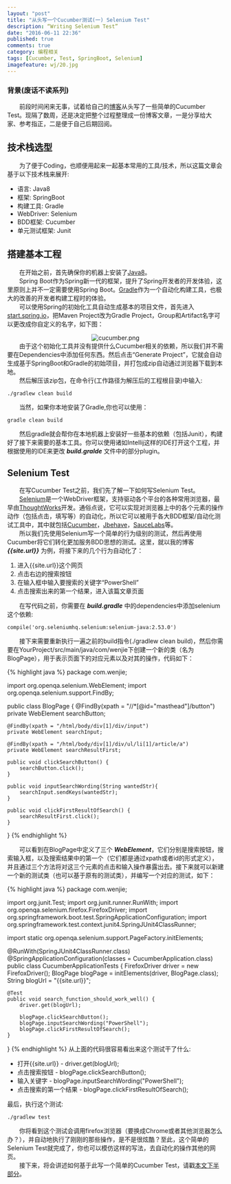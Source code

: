 ```yaml
---
layout: "post"
title: "从头写一个Cucumber测试(一) Selenium Test"
description: “Writing Selenium Test”
date: "2016-06-11 22:36"
published: true
comments: true
category: 编程相关
tags: [Cucumber, Test, SpringBoot, Selenium]
imagefeature: wj/20.jpg
---
```

### 背景(废话不读系列)
&emsp;&emsp;前段时间闲来无事，试着给自己的[博客]({{site.url}})从头写了一些简单的Cucumber Test。现隔了数周，还是决定把整个过程整理成一份博客文章，一是分享给大家、参考指正，二是便于自己后期回阅。

<!--more-->

## 技术栈选型
&emsp;&emsp;为了便于Coding，也顺便用起来一起基本常用的工具/技术，所以这篇文章会基于以下技术栈来展开:

- 语言: Java8
- 框架: SpringBoot
- 构建工具: Gradle
- WebDriver: Selenium
- BDD框架: Cucumber
- 单元测试框架: Junit

## 搭建基本工程
&emsp;&emsp;在开始之前，首先确保你的机器上安装了[Java8](http://www.oracle.com/technetwork/java/javase/downloads/jdk8-downloads-2133151.html)。<br/>
&emsp;&emsp;Spring Boot作为Spring新一代的框架，提升了Spring开发者的开发体验，这里原则上并不一定需要使用Spring Boot。[Gradle]((http://gradle.org/))作为一个自动化构建工具，也极大的改善的开发者构建工程时的体验。<br/>
&emsp;&emsp;可以使用Spring的初始化工具自动生成基本的项目文件，首先进入[start.spring.io](https://start.spring.io/)，把Maven Project改为Gradle Project，Group和Artifact名字可以更改成你自定义的名字，如下图：
<center><img class="center" src="{{ site.url }}/images/2016/cucumber01.png" alt="cucumber.png"></center>
&emsp;&emsp;由于这个初始化工具并没有提供什么Cucumber相关的依赖，所以我们并不需要在Dependencies中添加任何东西。然后点击“Generate Project”，它就会自动生成基于SpringBoot和Gradle的初始项目，并打包成zip自动通过浏览器下载到本地。<br/>
&emsp;&emsp;然后解压该zip包，在命令行(工作路径为解压后的工程根目录)中输入:

```
./gradlew clean build
```

&emsp;&emsp;当然，如果你本地安装了Gradle,你也可以使用：

```
gradle clean build
```
&emsp;&emsp;然后gradle就会帮你在本地机器上安装好一些基本的依赖（包括Junit），构建好了接下来需要的基本工具。你可以使用诸如Intellij这样的IDE打开这个工程，并根据使用的IDE来更改 ___build.gralde___ 文件中的部分plugin。

## Selenium Test
&emsp;&emsp;在写Cucumber Test之前，我们先了解一下如何写Selenium Test。<br/>
&emsp;&emsp;[Selenium](http://www.seleniumhq.org/)是一个WebDriver框架，支持驱动各个平台的各种常用浏览器，最早由[ThoughtWorks](https://thoughtworks.com)开发。通俗点说，它可以实现对浏览器上中的各个元素的操作动作（包括点击，填写等）的自动化，所以它可以被用于各大BDD框架/自动化测试工具中，其中就包括[Cucumber](https://cucumber.io/)，[Jbehave](http://jbehave.org/)，[SauceLabs](https://saucelabs.com/)等。<br/>
&emsp;&emsp;所以我们先使用Selenium写一个简单的行为级别的测试，然后再使用Cucumber将它们转化更加服务BDD思想的测试。这里，就以我的博客 ___{{site.url}}___ 为例，将接下来的几个行为自动化了：

 1. 进入{{site.url}}这个网页
 2. 点击右边的搜索按钮
 3. 在输入框中输入要搜索的关键字“PowerShell”
 4. 点击搜索出来的第一个结果，进入该篇文章页面

&emsp;&emsp;在写代码之前，你需要在 ___build.gradle___ 中的dependencies中添加selenium这个依赖:

```
compile('org.seleniumhq.selenium:selenium-java:2.53.0')
```

&emsp;&emsp;接下来需要重新执行一遍之前的build指令(./gradlew clean build)，然后你需要在YourProject/src/main/java/com/wenjie下创建一个新的类（名为BlogPage），用于表示页面下的对应元素以及对其的操作，代码如下：

{% highlight java %}
package com.wenjie;

import org.openqa.selenium.WebElement;
import org.openqa.selenium.support.FindBy;

public class BlogPage {
    @FindBy(xpath = "//*[@id=\"masthead\"]/button")
    private WebElement searchButton;

    @FindBy(xpath = "/html/body/div[1]/div/input")
    private WebElement searchInput;

    @FindBy(xpath = "/html/body/div[1]/div/ul/li[1]/article/a")
    private WebElement searchResultFirst;

    public void clickSearchButton() {
        searchButton.click();
    }

    public void inputSearchWording(String wantedStr){
        searchInput.sendKeys(wantedStr);
    }

    public void clickFirstResultOfSearch() {
        searchResultFirst.click();
    }
}
{% endhighlight %}

&emsp;&emsp;可以看到在BlogPage中定义了三个 ___WebElement___，它们分别是搜索按钮，搜索输入框，以及搜索结果中的第一个（它们都是通过xpath或者id的形式定义），并且通过三个方法将对这三个元素的点击和输入操作暴露出去。接下来就可以新建一个新的测试类（也可以基于原有的测试类），并编写一个对应的测试，如下：

{% highlight java %}
package com.wenjie;

import org.junit.Test;
import org.junit.runner.RunWith;
import org.openqa.selenium.firefox.FirefoxDriver;
import org.springframework.boot.test.SpringApplicationConfiguration;
import org.springframework.test.context.junit4.SpringJUnit4ClassRunner;

import static org.openqa.selenium.support.PageFactory.initElements;

@RunWith(SpringJUnit4ClassRunner.class)
@SpringApplicationConfiguration(classes = CucumberApplication.class)
public class CucumberApplicationTests {
	FirefoxDriver driver = new FirefoxDriver();
	BlogPage blogPage = initElements(driver, BlogPage.class);
	String blogUrl = "{{site.url}}";

	@Test
	public void search_function_should_work_well() {
		driver.get(blogUrl);

		blogPage.clickSearchButton();
		blogPage.inputSearchWording("PowerShell");
		blogPage.clickFirstResultOfSearch();
	}

}
{% endhighlight %}
从上面的代码很容易看出来这个测试干了什么:

- 打开{{site.url}} - driver.get(blogUrl);
- 点击搜索按钮 - blogPage.clickSearchButton();
- 输入关键字 - blogPage.inputSearchWording("PowerShell");
- 点击搜索的第一个结果 - blogPage.clickFirstResultOfSearch();

最后，执行这个测试:

```
./gradlew test
```

&emsp;&emsp;你将看到这个测试会调用firefox浏览器（要换成Chrome或者其他浏览器怎么办？），并自动地执行了刚刚的那些操作，是不是很炫酷？至此，这个简单的Selenium Test就完成了，你也可以模仿这样的写法，去自动化的操作其他的网页。<br/>
&emsp;&emsp;接下来，将会讲述如何基于此写一个简单的Cucumber Test，请戳[本文下半部分]({{site.url}}/编程相关/cucumber-test-part-2)。
